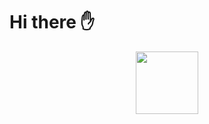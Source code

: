 # Hi there ✋
<div id="header" align="center">
  <img src="https://giphy.com/stickers/hello-frog-greetings-IpM4kYGnxqmE02P9rr" width="100"/>
</div>
